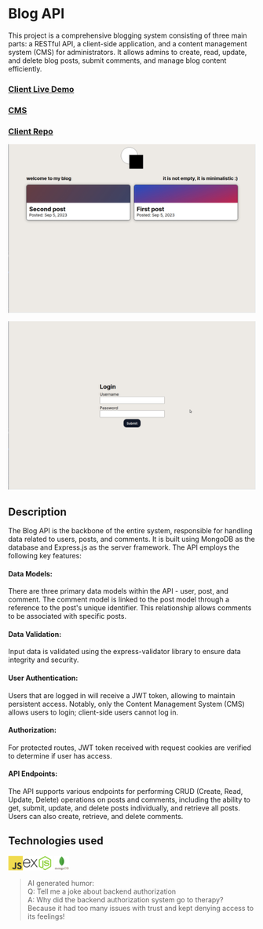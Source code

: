 # Blog API

This project is a comprehensive blogging system consisting of three main parts: a RESTful API, a client-side application, and a content management system (CMS) for administrators. It allows admins to create, read, update, and delete blog posts, submit comments, and manage blog content efficiently.

### [Client Live Demo](https://confucii-blog-client.netlify.app/)

### [CMS](https://github.com/Confucii/blog-cms)

### [Client Repo](https://github.com/Confucii/blog-client)

![Client layout image](https://raw.githubusercontent.com/Confucii/confucii/main/images/client.gif)

![CMS layout image](https://raw.githubusercontent.com/Confucii/confucii/main/images/cms.gif)

## Description

The Blog API is the backbone of the entire system, responsible for handling data related to users, posts, and comments. It is built using MongoDB as the database and Express.js as the server framework. The API employs the following key features:

#### Data Models:

There are three primary data models within the API - user, post, and comment. The comment model is linked to the post model through a reference to the post's unique identifier. This relationship allows comments to be associated with specific posts.

#### Data Validation:

Input data is validated using the express-validator library to ensure data integrity and security.

#### User Authentication:

Users that are logged in will receive a JWT token, allowing to maintain persistent access. Notably, only the Content Management System (CMS) allows users to login; client-side users cannot log in.

#### Authorization:

For protected routes, JWT token received with request cookies are verified to determine if user has access.

#### API Endpoints:

The API supports various endpoints for performing CRUD (Create, Read, Update, Delete) operations on posts and comments, including the ability to get, submit, update, and delete posts individually, and retrieve all posts. Users can also create, retrieve, and delete comments.

## Technologies used

<img src="https://raw.githubusercontent.com/devicons/devicon/master/icons/javascript/javascript-original.svg" alt="javascript" width="30" height="30"/><img src="https://raw.githubusercontent.com/devicons/devicon/1119b9f84c0290e0f0b38982099a2bd027a48bf1/icons/express/express-original.svg" alt="express" width="30" height="30"/><img src="https://raw.githubusercontent.com/devicons/devicon/1119b9f84c0290e0f0b38982099a2bd027a48bf1/icons/nodejs/nodejs-original.svg" alt="nodeJS" width="30" height="30"/> <img src="https://raw.githubusercontent.com/devicons/devicon/1119b9f84c0290e0f0b38982099a2bd027a48bf1/icons/mongodb/mongodb-original-wordmark.svg" alt="MongoDB" width="30" height="30"/>

> AI generated humor: <br>
> Q: Tell me a joke about backend authorization <br>
> A: Why did the backend authorization system go to therapy? <br>
> Because it had too many issues with trust and kept denying access to its feelings!
